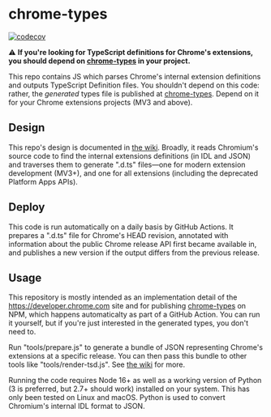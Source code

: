 # chrome-types

[![codecov](https://codecov.io/gh/GoogleChrome/chrome-types/branch/main/graph/badge.svg?token=X84QMcCoGI)](https://codecov.io/gh/GoogleChrome/chrome-types)

⚠️ **If you're looking for TypeScript definitions for Chrome's extensions, you should depend on [chrome-types](https://www.npmjs.com/package/chrome-types) in your project.**

This repo contains JS which parses Chrome's internal extension definitions and outputs TypeScript Definition files.
You shouldn't depend on this code: rather, the _generated_ types file is published at [chrome-types](https://www.npmjs.com/package/chrome-types).
Depend on it for your Chrome extensions projects (MV3 and above).

## Design

This repo's design is documented in [the wiki](https://github.com/GoogleChrome/chrome-types/wiki).
Broadly, it reads Chromium's source code to find the internal extensions definitions (in IDL and JSON) and traverses them to generate ".d.ts" files—one for modern extension development (MV3+), and one for all extensions (including the deprecated Platform Apps APIs).

## Deploy

This code is run automatically on a daily basis by GitHub Actions.
It prepares a ".d.ts" file for Chrome's HEAD revision, annotated with information about the public Chrome release API first became available in, and publishes a new version if the output differs from the previous release.

## Usage

This repository is mostly intended as an implementation detail of the https://developer.chrome.com site and for publishing [chrome-types](https://www.npmjs.com/package/chrome-types) on NPM, which happens automaticalty as part of a GitHub Action.
You can run it yourself, but if you're just interested in the generated types, you don't need to.

Run "tools/prepare.js" to generate a bundle of JSON representing Chrome's extensions at a specific release.
You can then pass this bundle to other tools like "tools/render-tsd.js".
See [the wiki](https://github.com/GoogleChrome/chrome-types/wiki) for more.

Running the code requires Node 16+ as well as a working version of Python (3 is preferred, but 2.7+ should work) installed on your system.
This has only been tested on Linux and macOS.
Python is used to convert Chromium's internal IDL format to JSON.
